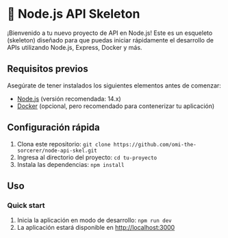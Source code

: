 # 🚀 Node.js API Skeleton

¡Bienvenido a tu nuevo proyecto de API en Node.js! Este es un esqueleto (skeleton) diseñado para que puedas iniciar rápidamente el desarrollo de APIs utilizando Node.js, Express, Docker y más.

## Requisitos previos
Asegúrate de tener instalados los siguientes elementos antes de comenzar:
- [Node.js](https://nodejs.org/) (versión recomendada: 14.x)
- [Docker](https://www.docker.com/) (opcional, pero recomendado para contenerizar tu aplicación)

## Configuración rápida
1. Clona este repositorio: `git clone https://github.com/omi-the-sorcerer/node-api-skel.git`
2. Ingresa al directorio del proyecto: `cd tu-proyecto`
3. Instala las dependencias: `npm install`
<!---
## Estructura del proyecto
- 📁 **src**: Contiene el código fuente de tu aplicación.
  - 📁 **controllers**: Controladores de la aplicación.
  - 📁 **routes**: Rutas de la API definidas aquí.
  - 📁 **middlewares**: Middlewares personalizados.
  - 📄 **app.js**: Archivo principal de la aplicación.
- 📄 **Dockerfile**: Configuración para Docker.
- 📄 **.env.example**: Ejemplo de archivo de entorno. Duplícalo y renómbralo a `.env` para la configuración.
-->
## Uso

### Quick start
1. Inicia la aplicación en modo de desarrollo: `npm run dev`
2. La aplicación estará disponible en [http://localhost:3000](http://localhost:3000)